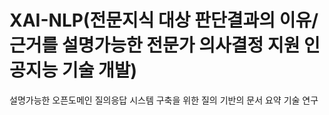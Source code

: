 # XAI-NLP(전문지식 대상 판단결과의 이유/근거를 설명가능한 전문가 의사결정 지원 인공지능 기술 개발)
설명가능한 오픈도메인 질의응답 시스템 구축을 위한 질의 기반의 문서 요약 기술 연구
